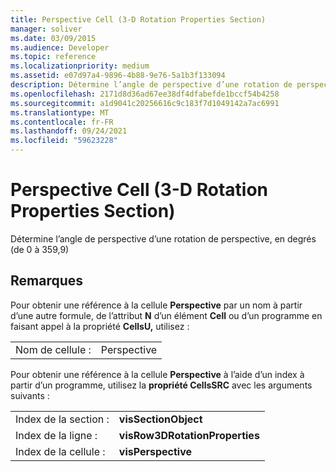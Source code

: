 ```yaml
---
title: Perspective Cell (3-D Rotation Properties Section)
manager: soliver
ms.date: 03/09/2015
ms.audience: Developer
ms.topic: reference
ms.localizationpriority: medium
ms.assetid: e07d97a4-9896-4b88-9e76-5a1b3f133094
description: Détermine l’angle de perspective d’une rotation de perspective, en degrés (de 0 à 359,9)
ms.openlocfilehash: 2171d8d36ad67ee38df4dfabefde1bccf54b4258
ms.sourcegitcommit: a1d9041c20256616c9c183f7d1049142a7ac6991
ms.translationtype: MT
ms.contentlocale: fr-FR
ms.lasthandoff: 09/24/2021
ms.locfileid: "59623228"
---
```

# <a name="perspective-cell-3-d-rotation-properties-section"></a>Perspective Cell (3-D Rotation Properties Section)

Détermine l’angle de perspective d’une rotation de perspective, en degrés (de 0 à 359,9)
  
## <a name="remarks"></a>Remarques

Pour obtenir une référence à la cellule **Perspective** par un nom à partir d’une autre formule, de l’attribut **N** d’un élément **Cell** ou d’un programme en faisant appel à la propriété **CellsU,** utilisez : 
  
|||
|:-----|:-----|
|Nom de cellule :  <br/> |Perspective  <br/> |
   
Pour obtenir une référence à la cellule **Perspective** à l’aide d’un index à partir d’un programme, utilisez la **propriété CellsSRC** avec les arguments suivants : 
  
|||
|:-----|:-----|
|Index de la section :  <br/> |**visSectionObject** <br/> |
|Index de la ligne :  <br/> |**visRow3DRotationProperties** <br/> |
|Index de la cellule :  <br/> |**visPerspective** <br/> |
   

